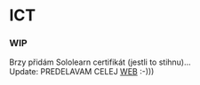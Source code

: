 # ICT
### WIP
Brzy přidám Sololearn certifikát (jestli to stihnu)... <br />
Update: PREDELAVAM CELEJ [WEB](https://tsunaam1.github.io/ICT/) :-)))
